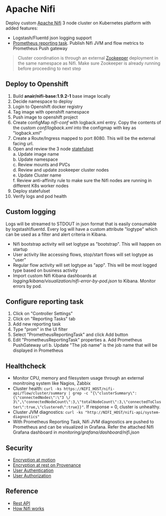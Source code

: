 # Apache Nifi
Deploy custom [Apache Nifi](https://nifi.apache.org/) 3 node cluster on Kubernetes platform with added features:
- Logstash/Fluentd json logging support
- [Prometheus reporting task](https://github.com/mkjoerg/nifi-prometheus-reporter/). Publish Nifi JVM and flow metrics to Prometheus Push gateway 

> Cluster coordination is through an external [Zookeeper](../zookeeper/README.md) deployment in the same namespace as Nifi. Make sure Zookeeper is already running before proceeding to next step

## Deploy to Openshift
1. Build __anair/nifi-base:1.9.2-1__ base image locally
2. Decide namespace to deploy
3. Login to  Openshift docker registry
4. Tag image with openshift namespace
5. Push image to openshift project
6. Create configMap _nifi-conf_ with logback.xml entry. Copy the contents of the custom _conf/logback.xml_ into the configmap with key as "logback.xml"
7. Create a Route/Ingress mapped to port 8080. This will be the external facing url. 
8. Open and review the 3 node [statefulset](k8s/nifi-statefulset.yaml)     
  a. Update image name        
  b. Update namespace     
  c. Review mounts and PVCs     
  d. Review and update zookeeper cluster nodes       
  e. Update Cluster name     
  f. Review anti-affinity rule to make sure the Nifi nodes are running   in different K8s worker nodes     
2. Deploy statefulset
3. Verify logs and pod health

## Custom logging
Logs will be streamed to STDOUT in json format that is easily consumable by logstash\fluentd. Every log will have a custom attribute "logtype" which can be used as a filter and alert criteria in Kibana.
- Nifi bootstrap activity will set logtype as "bootstrap". This will happen on startup
- User activity like accessing flows, stop/start flows will set logtype as "user"
- Regular flow activity will set logtype as "app". This will be most logged type based on business activity
- Import custom Nifi Kibana dashboards at _logging/kibana/visualization/nifi-error-by-pod.json_ to Kibana. Monitor errors by pod.

## Configure reporting task
1. Click on "Controller Settings"
2. Click on "Reporting Tasks" tab
3. Add new reporting task
4. Type "prom" in the UI filter
5. Select "PrometheusReportingTask" and click Add button
6. Edit "PrometheusReportingTask" properties
  a. Add Prometheus PushGateway url
  b. Update "The job name" is the job name that will be displayed in Prometheus

## Healthcheck
- Monitor CPU, memory and filesystem usage through an external monitroing system like Nagios, Zabbix
- Cluster health: `curl -ks https://NIFI_HOST/nifi-api/flow/cluster/summary | grep -c "{\"clusterSummary\":{\"connectedNodes\":\"3 \/ 3\",\"connectedNodeCount\":3,\"totalNodeCount\":3,\"connectedToCluster\":true,\"clustered\":true}}"`. If response = 0, cluster is unhealthy.
- Cluster JVM diagnostics: `curl -ks "http://NIFI_HOST/nifi-api/system-diagnostics"`
- With Prometheus Reporting Task, Nifi JVM diagnostics are pushed to Prometheus and can be visualized in Grafana. Refer the attached Nifi Grafana dashboard in _monitoring/grafana/dashboard/nifi.json_

## Security
- [Encryption at motion](https://nifi.apache.org/docs/nifi-docs/html/administration-guide.html#encryption)
- [Encryption at rest on Provenance](https://nifi.apache.org/docs/nifi-docs/html/administration-guide.html#encrypted-write-ahead-provenance-repository-properties)
- [User Authentication](https://nifi.apache.org/docs/nifi-docs/html/administration-guide.html#user_authentication)
- [User Authorization](https://nifi.apache.org/docs/nifi-docs/html/administration-guide.html#multi-tenant-authorization)

## Reference
- [Rest API](https://nifi.apache.org/docs/nifi-docs/rest-api/index.html)
- [How Nifi works](https://www.freecodecamp.org/news/nifi-surf-on-your-dataflow-4f3343c50aa2/)